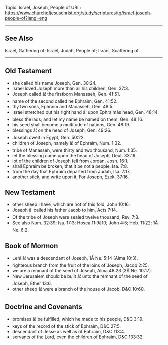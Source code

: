 Topic: Israel, Joseph, People of
URL: https://www.churchofjesuschrist.org/study/scriptures/tg/israel-joseph-people-of?lang=eng

---

## See Also

Israel, Gathering of; Israel, Judah, People of; Israel, Scattering of

---

## Old Testament

- she called his name Joseph, Gen. 30:24.
- Israel loved Joseph more than all his children, Gen. 37:3.
- Joseph called â¦ the firstborn Manasseh, Gen. 41:51.
- name of the second called he Ephraim, Gen. 41:52.
- thy two sons, Ephraim and Manasseh, Gen. 48:5.
- Israel stretched out his right hand â¦ upon Ephraimâs head, Gen. 48:14.
- bless the lads; and let my name be named on them, Gen. 48:16.
- his seed shall become a multitude of nations, Gen. 48:19.
- blessings â¦ on the head of Joseph, Gen. 49:26.
- Joseph dwelt in Egypt, Gen. 50:22.
- children of Joseph, namely â¦ of Ephraim, Num. 1:32.
- tribe of Manasseh, were thirty and two thousand, Num. 1:35.
- let the blessing come upon the head of Joseph, Deut. 33:16.
- lot of the children of Joseph fell from Jordan, Josh. 16:1.
- shall Ephraim be broken, that it be not a people, Isa. 7:8.
- from the day that Ephraim departed from Judah, Isa. 7:17.
- another stick, and write upon it, For Joseph, Ezek. 37:16.

## New Testament

- other sheep I have, which are not of this fold, John 10:16.
- Joseph â¦ called his father Jacob to him, Acts 7:14.
- Of the tribe of Joseph were sealed twelve thousand, Rev. 7:8.
- See also Num. 32:39; Isa. 17:3; Hosea 11:9â10; John 4:5; Heb. 11:22; 1Â Ne. 6:2.

## Book of Mormon

- Lehi â¦ was a descendant of Joseph, 1Â Ne. 5:14 (Alma 10:3).
- righteous branch from the fruit of the loins of Joseph, Jacob 2:25.
- we are a remnant of the seed of Joseph, Alma 46:23 (3Â Ne. 10:17).
- New Jerusalem should be built â¦ unto the remnant of the seed of Joseph, Ether 13:6.
- other sheep â¦ were a branch of the house of Jacob, D&C 10:60.

## Doctrine and Covenants

- promises â¦ be fulfilled, which he made to his people, D&C 3:19.
- keys of the record of the stick of Ephraim, D&C 27:5.
- descendant of Jesse as well as of Ephraim, D&C 113:4.
- servants of the Lord, even the children of Ephraim, D&C 133:32.

